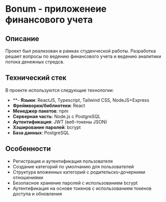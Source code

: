 # Bonum - приложенеие финансового учета

## Описание
Проект был реализован в рамках студенческой работы. Разработка решает вопросы по ведению финансового учета и ведению аналитики потока денежных стредсв.

## Технический стек
В проекте используются следующие технологии:
- **- **Языки**: ReactJS, Typescript, Tailwind CSS, NodeJS+Express
- **Фреймворки/библиотеки**: React
- **Менеджер пакетов**: npm
- **Серверная часть**: Node.js с PostgreSQL
- **Аутентификация**: JWT (веб-токены JSON)
- **Хэширование паролей**: bcrypt
- **База данных**: PostgreSQL

## Особенности
- Регистрация и аутентификация пользователя
- Создание категорий по умолчанию для пользователей
- Структура вложенных категорий с родительско-дочерними отношениями
- Безопасное хранение паролей с использованием bcrypt
- Аутентификация на основе токенов с использованием токенов доступа и обновления
